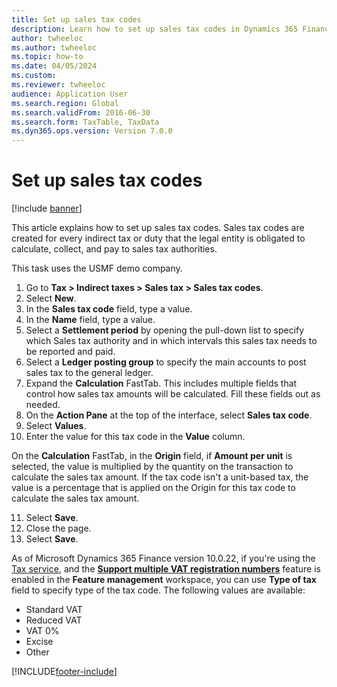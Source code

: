 ```yaml
--- 
title: Set up sales tax codes
description: Learn how to set up sales tax codes in Dynamics 365 Finance, including a step-by-step process using the USMF demo company.
author: twheeloc
ms.author: twheeloc
ms.topic: how-to
ms.date: 04/05/2024
ms.custom:
ms.reviewer: twheeloc   
audience: Application User  
ms.search.region: Global
ms.search.validFrom: 2016-06-30
ms.search.form: TaxTable, TaxData
ms.dyn365.ops.version: Version 7.0.0 
---
```


# Set up sales tax codes

[!include [banner](../../includes/banner.md)]

This article explains how to set up sales tax codes. Sales tax codes are created for every indirect tax or duty that the legal entity is obligated to calculate, collect, and pay to sales tax authorities.

This task uses the USMF demo company.

1. Go to **Tax > Indirect taxes > Sales tax > Sales tax codes**.
2. Select **New**.
3. In the **Sales tax code** field, type a value.
4. In the **Name** field, type a value.
5. Select a **Settlement period** by opening the pull-down list to specify which Sales tax authority and in which intervals this sales tax needs to be reported and paid.
6. Select a **Ledger posting group** to specify the main accounts to post sales tax to the general ledger.
7. Expand the **Calculation** FastTab. This includes multiple fields that control how sales tax amounts will be calculated. Fill these fields out as needed.  
8. On the **Action Pane** at the top of the interface, select **Sales tax code**.
9. Select **Values**.
10. Enter the value for this tax code in the **Value** column.

 On the **Calculation** FastTab, in the **Origin** field, if **Amount per unit** is selected, the value is multiplied by the quantity on the transaction to calculate the sales tax amount. If the tax code isn't a unit-based tax, the value is a percentage that is applied on the Origin for this tax code to calculate the sales tax amount.     

11. Select **Save**.
12. Close the page.
13. Select **Save**.

As of Microsoft Dynamics 365 Finance version 10.0.22, if you're using the [Tax service](../../localizations/global-tax-calcuation-service-overview.md), and the [**Support multiple VAT registration numbers**](../../localizations/emea-multiple-vat-registration-numbers.md) feature is enabled in the **Feature management** workspace, you can use **Type of tax** field to specify type of the tax code. The following values are available:

- Standard VAT
- Reduced VAT
- VAT 0%
- Excise
- Other

[!INCLUDE[footer-include](../../../includes/footer-banner.md)]
